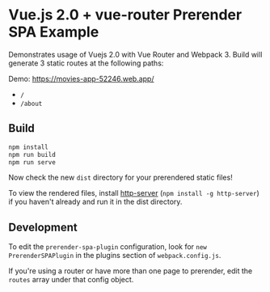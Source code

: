 # Vue.js 2.0 + vue-router Prerender SPA Example

Demonstrates usage of Vuejs 2.0 with Vue Router and Webpack 3. Build will generate 3 static routes at the following paths:

Demo: https://movies-app-52246.web.app/
- `/`
- `/about`

## Build

```bash
npm install
npm run build
npm run serve
```

Now check the new `dist` directory for your prerendered static files!

To view the rendered files, install [http-server](https://www.npmjs.com/package/http-server) (`npm install -g http-server`) if you haven't already and run it in the dist directory.

## Development

To edit the `prerender-spa-plugin` configuration, look for `new PrerenderSPAPlugin` in the plugins section of `webpack.config.js`.

If you're using a router or have more than one page to prerender, edit the `routes` array under that config object.
